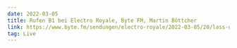 ```yaml
---
date: 2022-03-05
title: Rufen B1 bei Electro Royale, Byte FM, Martin Böttcher
link: https://www.byte.fm/sendungen/electro-royale/2022-03-05/20/lass-uns-tanzen/
tag: Live
---
```

